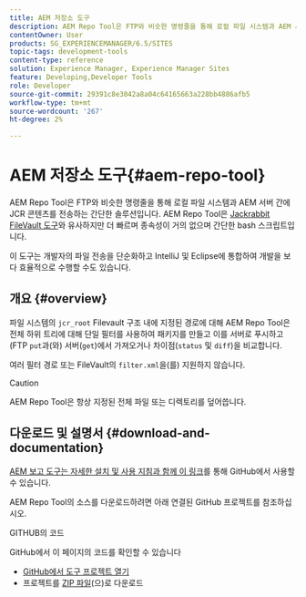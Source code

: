 ```yaml
---
title: AEM 저장소 도구
description: AEM Repo Tool은 FTP와 비슷한 명령줄을 통해 로컬 파일 시스템과 AEM 서버 간에 JCR 콘텐츠를 전송하는 간단한 솔루션입니다. AEM Repo Tool은 Jackrabbit FileVault 도구와 유사하지만 더 빠르고, 종속성이 거의 없으며, 간단한 bash 스크립트입니다.
contentOwner: User
products: SG_EXPERIENCEMANAGER/6.5/SITES
topic-tags: development-tools
content-type: reference
solution: Experience Manager, Experience Manager Sites
feature: Developing,Developer Tools
role: Developer
source-git-commit: 29391c8e3042a8a04c64165663a228bb4886afb5
workflow-type: tm+mt
source-wordcount: '267'
ht-degree: 2%

---
```


# AEM 저장소 도구{#aem-repo-tool}

AEM Repo Tool은 FTP와 비슷한 명령줄을 통해 로컬 파일 시스템과 AEM 서버 간에 JCR 콘텐츠를 전송하는 간단한 솔루션입니다. AEM Repo Tool은 [Jackrabbit FileVault 도구](/help/sites-developing/ht-vlttool.md)와 유사하지만 더 빠르며 종속성이 거의 없으며 간단한 bash 스크립트입니다.

이 도구는 개발자의 파일 전송을 단순화하고 IntelliJ 및 Eclipse에 통합하여 개발을 보다 효율적으로 수행할 수도 있습니다.

## 개요 {#overview}

파일 시스템의 `jcr_root` Filevault 구조 내에 지정된 경로에 대해 AEM Repo Tool은 전체 하위 트리에 대해 단일 필터를 사용하여 패키지를 만들고 이를 서버로 푸시하고(FTP `put`과(와) 서버(`get`)에서 가져오거나 차이점(`status` 및 `diff`)을 비교합니다.

여러 필터 경로 또는 FileVault의 `filter.xml`을(를) 지원하지 않습니다.

>[!CAUTION]
>
>AEM Repo Tool은 항상 지정된 전체 파일 또는 디렉토리를 덮어씁니다.

## 다운로드 및 설명서 {#download-and-documentation}

[AEM 보고 도구는 자세한 설치 및 사용 지침과 함께 이 링크](https://github.com/Adobe-Marketing-Cloud/tools/tree/master/repo)를 통해 GitHub에서 사용할 수 있습니다.

AEM Repo Tool의 소스를 다운로드하려면 아래 연결된 GitHub 프로젝트를 참조하십시오.

GITHUB의 코드

GitHub에서 이 페이지의 코드를 확인할 수 있습니다

* [GitHub에서 도구 프로젝트 열기](https://github.com/Adobe-Marketing-Cloud/tools)
* 프로젝트를 [ZIP 파일](https://github.com/Adobe-Marketing-Cloud/tools/archive/master.zip)&#x200B;(으)로 다운로드
